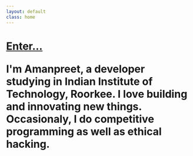 ```yaml
---
layout: default
class: home
---
```


<h1><a href="/blog" class="enter"> Enter... </a>

<p class='welcome'> I'm Amanpreet, a developer studying in Indian Institute of Technology, Roorkee. I love building and innovating new things. Occasionaly, I do competitive programming as well as ethical hacking.</p>